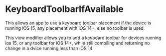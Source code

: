 # KeyboardToolbarIfAvailable
This allows an app to use a keyboard toolbar placement if the device is running iOS 15, any placement with iOS 14+, else no toolbar is used.

This view modifier allows you to add a keyboard toolbar for devices running ios 15, or any toolbar for iOS 14+, while still compiling and returning no change in a dvice running less than iOS 14.
